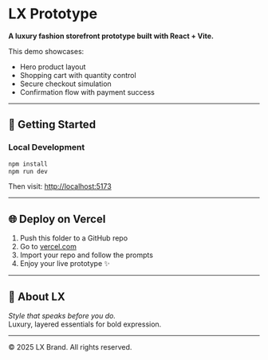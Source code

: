 # LX Prototype

**A luxury fashion storefront prototype built with React + Vite.**

This demo showcases:
- Hero product layout
- Shopping cart with quantity control
- Secure checkout simulation
- Confirmation flow with payment success

---

## 🚀 Getting Started

### Local Development

```bash
npm install
npm run dev
```

Then visit: [http://localhost:5173](http://localhost:5173)

---

## 🌐 Deploy on Vercel

1. Push this folder to a GitHub repo
2. Go to [vercel.com](https://vercel.com)
3. Import your repo and follow the prompts
4. Enjoy your live prototype ✨

---

## 💎 About LX

*Style that speaks before you do.*  
Luxury, layered essentials for bold expression.

---

© 2025 LX Brand. All rights reserved.
